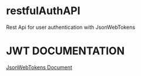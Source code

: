 # restfulAuthAPI
Rest Api for user authentication with JsonWebTokens
# JWT DOCUMENTATION
[JsonWebTokens Document](https://jwt.io/introduction/)
